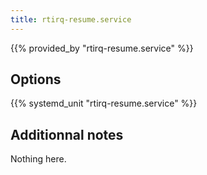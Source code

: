 ```yaml
---
title: rtirq-resume.service
---
```


{{% provided_by "rtirq-resume.service" %}}

## Options

{{% systemd_unit "rtirq-resume.service" %}}

## Additionnal notes

Nothing here.